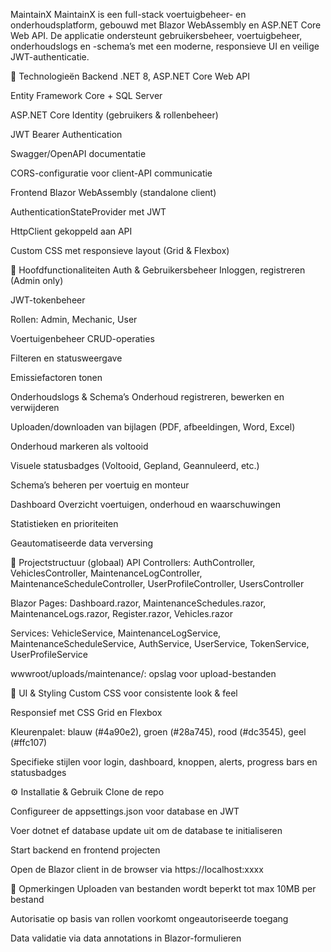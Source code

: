 MaintainX
MaintainX is een full-stack voertuigbeheer- en onderhoudsplatform, gebouwd met Blazor WebAssembly en ASP.NET Core Web API. De applicatie ondersteunt gebruikersbeheer, voertuigbeheer, onderhoudslogs en -schema’s met een moderne, responsieve UI en veilige JWT-authenticatie.

🚀 Technologieën
Backend
.NET 8, ASP.NET Core Web API

Entity Framework Core + SQL Server

ASP.NET Core Identity (gebruikers & rollenbeheer)

JWT Bearer Authentication

Swagger/OpenAPI documentatie

CORS-configuratie voor client-API communicatie

Frontend
Blazor WebAssembly (standalone client)

AuthenticationStateProvider met JWT

HttpClient gekoppeld aan API

Custom CSS met responsieve layout (Grid & Flexbox)

📁 Hoofdfunctionaliteiten
Auth & Gebruikersbeheer
Inloggen, registreren (Admin only)

JWT-tokenbeheer

Rollen: Admin, Mechanic, User

Voertuigenbeheer
CRUD-operaties

Filteren en statusweergave

Emissiefactoren tonen

Onderhoudslogs & Schema’s
Onderhoud registreren, bewerken en verwijderen

Uploaden/downloaden van bijlagen (PDF, afbeeldingen, Word, Excel)

Onderhoud markeren als voltooid

Visuele statusbadges (Voltooid, Gepland, Geannuleerd, etc.)

Schema’s beheren per voertuig en monteur

Dashboard
Overzicht voertuigen, onderhoud en waarschuwingen

Statistieken en prioriteiten

Geautomatiseerde data verversing

📂 Projectstructuur (globaal)
API Controllers: AuthController, VehiclesController, MaintenanceLogController, MaintenanceScheduleController, UserProfileController, UsersController

Blazor Pages: Dashboard.razor, MaintenanceSchedules.razor, MaintenanceLogs.razor, Register.razor, Vehicles.razor

Services: VehicleService, MaintenanceLogService, MaintenanceScheduleService, AuthService, UserService, TokenService, UserProfileService

wwwroot/uploads/maintenance/: opslag voor upload-bestanden

🎨 UI & Styling
Custom CSS voor consistente look & feel

Responsief met CSS Grid en Flexbox

Kleurenpalet: blauw (#4a90e2), groen (#28a745), rood (#dc3545), geel (#ffc107)

Specifieke stijlen voor login, dashboard, knoppen, alerts, progress bars en statusbadges

⚙️ Installatie & Gebruik
Clone de repo

Configureer de appsettings.json voor database en JWT

Voer dotnet ef database update uit om de database te initialiseren

Start backend en frontend projecten

Open de Blazor client in de browser via https://localhost:xxxx

📝 Opmerkingen
Uploaden van bestanden wordt beperkt tot max 10MB per bestand

Autorisatie op basis van rollen voorkomt ongeautoriseerde toegang

Data validatie via data annotations in Blazor-formulieren


